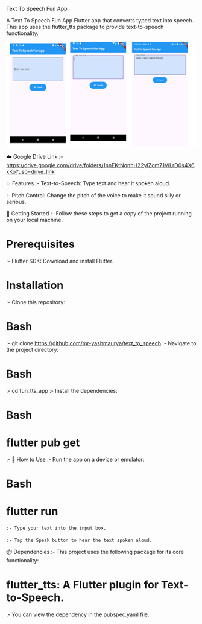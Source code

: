 Text To Speech Fun App

A Text To Speech Fun App Flutter app that converts typed text into speech. This app uses the flutter_tts package to provide text-to-speech functionality.

![image alt ](https://github.com/mr-yashmaurya/text_to_speech/blob/df43b4417756b190f56e6aee073dc83a3ba838ad/Screenshot_1.png)

☁️ Google Drive Link
    :-    https://drive.google.com/drive/folders/1nnEKtNqnhH22yIZom71ViLrD0s4X6xKo?usp=drive_link


✨ Features
  :- Text-to-Speech: Type text and hear it spoken aloud.

  :- Pitch Control: Change the pitch of the voice to make it sound silly or serious.

🚀 Getting Started
    :- Follow these steps to get a copy of the project running on your local machine.

# Prerequisites
  :- Flutter SDK: Download and install Flutter.
# Installation
  :- Clone this repository:

# Bash
  :- git clone https://github.com/mr-yashmaurya/text_to_speech
  :- Navigate to the project directory:

# Bash

  :- cd fun_tts_app
  :- Install the dependencies:

# Bash

# flutter pub get
 :- 📱 How to Use
 :- Run the app on a device or emulator:

# Bash

 # flutter run
    :- Type your text into the input box.

    :- Tap the Speak button to hear the text spoken aloud.

📦 Dependencies
     :- This project uses the following package for its core functionality:

# flutter_tts: A Flutter plugin for Text-to-Speech.

 :- You can view the dependency in the pubspec.yaml file.
